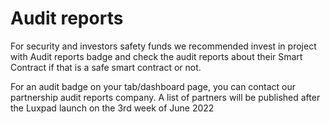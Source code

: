 # Audit reports

For security and investors safety funds we recommended invest in project with Audit reports badge and check the audit reports about their Smart Contract if that is a safe smart contract or not.



For an audit badge on your tab/dashboard page, you can contact our partnership audit reports company. A list of partners will be published after the Luxpad launch on the 3rd week of June 2022
